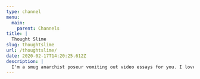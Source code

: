```yaml
---
type: channel
menu:
  main:
    parent: Channels
title: |
  Thought Slime
slug: thoughtslime
url: /thoughtslime/
date: 2020-02-17T14:20:25.612Z
description: |
  I'm a smug anarchist poseur vomiting out video essays for you. I love you.
---
```

